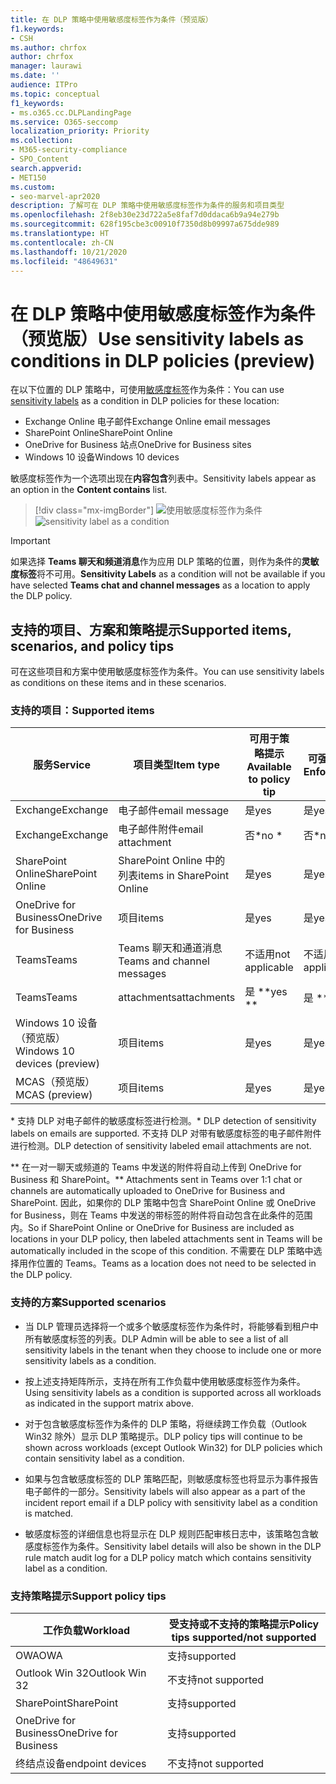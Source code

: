 ```yaml
---
title: 在 DLP 策略中使用敏感度标签作为条件（预览版）
f1.keywords:
- CSH
ms.author: chrfox
author: chrfox
manager: laurawi
ms.date: ''
audience: ITPro
ms.topic: conceptual
f1_keywords:
- ms.o365.cc.DLPLandingPage
ms.service: O365-seccomp
localization_priority: Priority
ms.collection:
- M365-security-compliance
- SPO_Content
search.appverid:
- MET150
ms.custom:
- seo-marvel-apr2020
description: 了解可在 DLP 策略中使用敏感度标签作为条件的服务和项目类型
ms.openlocfilehash: 2f8eb30e23d722a5e8faf7d0ddaca6b9a94e279b
ms.sourcegitcommit: 628f195cbe3c00910f7350d8b09997a675dde989
ms.translationtype: HT
ms.contentlocale: zh-CN
ms.lasthandoff: 10/21/2020
ms.locfileid: "48649631"
---
```

# <a name="use-sensitivity-labels-as-conditions-in-dlp-policies-preview"></a><span data-ttu-id="98d4b-103">在 DLP 策略中使用敏感度标签作为条件（预览版）</span><span class="sxs-lookup"><span data-stu-id="98d4b-103">Use sensitivity labels as conditions in DLP policies (preview)</span></span>

<span data-ttu-id="98d4b-104">在以下位置的 DLP 策略中，可使用[敏感度标签](sensitivity-labels.md)作为条件：</span><span class="sxs-lookup"><span data-stu-id="98d4b-104">You can use [sensitivity labels](sensitivity-labels.md) as a condition in DLP policies for these location:</span></span>

- <span data-ttu-id="98d4b-105">Exchange Online 电子邮件</span><span class="sxs-lookup"><span data-stu-id="98d4b-105">Exchange Online email messages</span></span>
- <span data-ttu-id="98d4b-106">SharePoint Online</span><span class="sxs-lookup"><span data-stu-id="98d4b-106">SharePoint Online</span></span>
- <span data-ttu-id="98d4b-107">OneDrive for Business 站点</span><span class="sxs-lookup"><span data-stu-id="98d4b-107">OneDrive for Business sites</span></span>
- <span data-ttu-id="98d4b-108">Windows 10 设备</span><span class="sxs-lookup"><span data-stu-id="98d4b-108">Windows 10 devices</span></span>

<span data-ttu-id="98d4b-109">敏感度标签作为一个选项出现在**内容包含**列表中。</span><span class="sxs-lookup"><span data-stu-id="98d4b-109">Sensitivity labels appear as an option in the **Content contains** list.</span></span>

> [!div class="mx-imgBorder"]
> <span data-ttu-id="98d4b-110">![使用敏感度标签作为条件](../media/dlp-sensitivity-label-as-a-condition.png)</span><span class="sxs-lookup"><span data-stu-id="98d4b-110">![sensitivity label as a condition](../media/dlp-sensitivity-label-as-a-condition.png)</span></span>

> [!IMPORTANT]
> <span data-ttu-id="98d4b-111">如果选择 **Teams 聊天和频道消息**作为应用 DLP 策略的位置，则作为条件的**灵敏度标签**将不可用。</span><span class="sxs-lookup"><span data-stu-id="98d4b-111">**Sensitivity Labels** as a condition will not be available if you have selected **Teams chat and channel messages** as a location to apply the DLP policy.</span></span>


## <a name="supported-items-scenarios-and-policy-tips"></a><span data-ttu-id="98d4b-112">支持的项目、方案和策略提示</span><span class="sxs-lookup"><span data-stu-id="98d4b-112">Supported items, scenarios, and policy tips</span></span>

<span data-ttu-id="98d4b-113">可在这些项目和方案中使用敏感度标签作为条件。</span><span class="sxs-lookup"><span data-stu-id="98d4b-113">You can use sensitivity labels as conditions on these items and in these scenarios.</span></span>

### <a name="supported-items"></a><span data-ttu-id="98d4b-114">支持的项目：</span><span class="sxs-lookup"><span data-stu-id="98d4b-114">Supported items</span></span>

|<span data-ttu-id="98d4b-115">服务</span><span class="sxs-lookup"><span data-stu-id="98d4b-115">Service</span></span>  |<span data-ttu-id="98d4b-116">项目类型</span><span class="sxs-lookup"><span data-stu-id="98d4b-116">Item type</span></span>  |<span data-ttu-id="98d4b-117">可用于策略提示</span><span class="sxs-lookup"><span data-stu-id="98d4b-117">Available to policy tip</span></span>  |<span data-ttu-id="98d4b-118">可强制实施</span><span class="sxs-lookup"><span data-stu-id="98d4b-118">Enforceable</span></span>  |
|---------|---------|---------|---------|
|<span data-ttu-id="98d4b-119">Exchange</span><span class="sxs-lookup"><span data-stu-id="98d4b-119">Exchange</span></span>    |<span data-ttu-id="98d4b-120">电子邮件</span><span class="sxs-lookup"><span data-stu-id="98d4b-120">email message</span></span>         |<span data-ttu-id="98d4b-121">是</span><span class="sxs-lookup"><span data-stu-id="98d4b-121">yes</span></span>         |<span data-ttu-id="98d4b-122">是</span><span class="sxs-lookup"><span data-stu-id="98d4b-122">yes</span></span>         |
|<span data-ttu-id="98d4b-123">Exchange</span><span class="sxs-lookup"><span data-stu-id="98d4b-123">Exchange</span></span>    |<span data-ttu-id="98d4b-124">电子邮件附件</span><span class="sxs-lookup"><span data-stu-id="98d4b-124">email attachment</span></span>         |<span data-ttu-id="98d4b-125">否\*</span><span class="sxs-lookup"><span data-stu-id="98d4b-125">no \*</span></span>         |<span data-ttu-id="98d4b-126">否\*</span><span class="sxs-lookup"><span data-stu-id="98d4b-126">no \*</span></span>         |
|<span data-ttu-id="98d4b-127">SharePoint Online</span><span class="sxs-lookup"><span data-stu-id="98d4b-127">SharePoint Online</span></span>     |<span data-ttu-id="98d4b-128">SharePoint Online 中的列表</span><span class="sxs-lookup"><span data-stu-id="98d4b-128">items in SharePoint Online</span></span>         |<span data-ttu-id="98d4b-129">是</span><span class="sxs-lookup"><span data-stu-id="98d4b-129">yes</span></span>         |<span data-ttu-id="98d4b-130">是</span><span class="sxs-lookup"><span data-stu-id="98d4b-130">yes</span></span>         |
|<span data-ttu-id="98d4b-131">OneDrive for Business</span><span class="sxs-lookup"><span data-stu-id="98d4b-131">OneDrive for Business</span></span>     |<span data-ttu-id="98d4b-132">项目</span><span class="sxs-lookup"><span data-stu-id="98d4b-132">items</span></span>         |<span data-ttu-id="98d4b-133">是</span><span class="sxs-lookup"><span data-stu-id="98d4b-133">yes</span></span>         |<span data-ttu-id="98d4b-134">是</span><span class="sxs-lookup"><span data-stu-id="98d4b-134">yes</span></span>         |
|<span data-ttu-id="98d4b-135">Teams</span><span class="sxs-lookup"><span data-stu-id="98d4b-135">Teams</span></span>     |<span data-ttu-id="98d4b-136">Teams 聊天和通道消息</span><span class="sxs-lookup"><span data-stu-id="98d4b-136">Teams and channel messages</span></span>         |<span data-ttu-id="98d4b-137">不适用</span><span class="sxs-lookup"><span data-stu-id="98d4b-137">not applicable</span></span>         |<span data-ttu-id="98d4b-138">不适用</span><span class="sxs-lookup"><span data-stu-id="98d4b-138">not applicable</span></span>         |
|<span data-ttu-id="98d4b-139">Teams</span><span class="sxs-lookup"><span data-stu-id="98d4b-139">Teams</span></span>     |<span data-ttu-id="98d4b-140">attachments</span><span class="sxs-lookup"><span data-stu-id="98d4b-140">attachments</span></span>         |<span data-ttu-id="98d4b-141">是 \*\*</span><span class="sxs-lookup"><span data-stu-id="98d4b-141">yes \*\*</span></span>         |<span data-ttu-id="98d4b-142">是 \*\*</span><span class="sxs-lookup"><span data-stu-id="98d4b-142">yes \*\*</span></span>         |
|<span data-ttu-id="98d4b-143">Windows 10 设备（预览版）</span><span class="sxs-lookup"><span data-stu-id="98d4b-143">Windows 10 devices (preview)</span></span>     |<span data-ttu-id="98d4b-144">项目</span><span class="sxs-lookup"><span data-stu-id="98d4b-144">items</span></span>         |<span data-ttu-id="98d4b-145">是</span><span class="sxs-lookup"><span data-stu-id="98d4b-145">yes</span></span>         |<span data-ttu-id="98d4b-146">是</span><span class="sxs-lookup"><span data-stu-id="98d4b-146">yes</span></span>         |
|<span data-ttu-id="98d4b-147">MCAS（预览版）</span><span class="sxs-lookup"><span data-stu-id="98d4b-147">MCAS (preview)</span></span> |<span data-ttu-id="98d4b-148">项目</span><span class="sxs-lookup"><span data-stu-id="98d4b-148">items</span></span>         |<span data-ttu-id="98d4b-149">是</span><span class="sxs-lookup"><span data-stu-id="98d4b-149">yes</span></span>         |<span data-ttu-id="98d4b-150">是</span><span class="sxs-lookup"><span data-stu-id="98d4b-150">yes</span></span>         |

<span data-ttu-id="98d4b-151">\* 支持 DLP 对电子邮件的敏感度标签进行检测。</span><span class="sxs-lookup"><span data-stu-id="98d4b-151">\* DLP detection of sensitivity labels on emails are supported.</span></span> <span data-ttu-id="98d4b-152">不支持 DLP 对带有敏感度标签的电子邮件附件进行检测。</span><span class="sxs-lookup"><span data-stu-id="98d4b-152">DLP detection of sensitivity labeled email attachments are not.</span></span>

<span data-ttu-id="98d4b-153">\*\* 在一对一聊天或频道的 Teams 中发送的附件将自动上传到 OneDrive for Business 和 SharePoint。</span><span class="sxs-lookup"><span data-stu-id="98d4b-153">\*\* Attachments sent in Teams over 1:1 chat or channels are automatically uploaded to OneDrive for Business and SharePoint.</span></span> <span data-ttu-id="98d4b-154">因此，如果你的 DLP 策略中包含 SharePoint Online 或 OneDrive for Business，则在 Teams 中发送的带标签的附件将自动包含在此条件的范围内。</span><span class="sxs-lookup"><span data-stu-id="98d4b-154">So if SharePoint Online or OneDrive for Business are included as locations in your DLP policy, then labeled attachments sent in Teams will be automatically included in the scope of this condition.</span></span> <span data-ttu-id="98d4b-155">不需要在 DLP 策略中选择用作位置的 Teams。</span><span class="sxs-lookup"><span data-stu-id="98d4b-155">Teams as a location does not need to be selected in the DLP policy.</span></span>

### <a name="supported-scenarios"></a><span data-ttu-id="98d4b-156">支持的方案</span><span class="sxs-lookup"><span data-stu-id="98d4b-156">Supported scenarios</span></span>

- <span data-ttu-id="98d4b-157">当 DLP 管理员选择将一个或多个敏感度标签作为条件时，将能够看到租户中所有敏感度标签的列表。</span><span class="sxs-lookup"><span data-stu-id="98d4b-157">DLP Admin will be able to see a list of all sensitivity labels in the tenant when they choose to include one or more sensitivity labels as a condition.</span></span>

- <span data-ttu-id="98d4b-158">按上述支持矩阵所示，支持在所有工作负载中使用敏感度标签作为条件。</span><span class="sxs-lookup"><span data-stu-id="98d4b-158">Using sensitivity labels as a condition is supported across all workloads as indicated in the support matrix above.</span></span>

- <span data-ttu-id="98d4b-159">对于包含敏感度标签作为条件的 DLP 策略，将继续跨工作负载（Outlook Win32 除外）显示 DLP 策略提示。</span><span class="sxs-lookup"><span data-stu-id="98d4b-159">DLP policy tips will continue to be shown across workloads (except Outlook Win32) for DLP policies which contain sensitivity label as a condition.</span></span>

- <span data-ttu-id="98d4b-160">如果与包含敏感度标签的 DLP 策略匹配，则敏感度标签也将显示为事件报告电子邮件的一部分。</span><span class="sxs-lookup"><span data-stu-id="98d4b-160">Sensitivity labels will also appear as a part of the incident report email if a DLP policy with sensitivity label as a condition is matched.</span></span>

- <span data-ttu-id="98d4b-161">敏感度标签的详细信息也将显示在 DLP 规则匹配审核日志中，该策略包含敏感度标签作为条件。</span><span class="sxs-lookup"><span data-stu-id="98d4b-161">Sensitivity label details will also be shown in the DLP rule match audit log for a DLP policy match which contains sensitivity label as a condition.</span></span>


### <a name="support-policy-tips"></a><span data-ttu-id="98d4b-162">支持策略提示</span><span class="sxs-lookup"><span data-stu-id="98d4b-162">Support policy tips</span></span>


|<span data-ttu-id="98d4b-163">工作负载</span><span class="sxs-lookup"><span data-stu-id="98d4b-163">Workload</span></span>  |<span data-ttu-id="98d4b-164">受支持或不支持的策略提示</span><span class="sxs-lookup"><span data-stu-id="98d4b-164">Policy tips supported/not supported</span></span>  |
|---------|---------|
|<span data-ttu-id="98d4b-165">OWA</span><span class="sxs-lookup"><span data-stu-id="98d4b-165">OWA</span></span> |    <span data-ttu-id="98d4b-166">支持</span><span class="sxs-lookup"><span data-stu-id="98d4b-166">supported</span></span>     |
|<span data-ttu-id="98d4b-167">Outlook Win 32</span><span class="sxs-lookup"><span data-stu-id="98d4b-167">Outlook Win 32</span></span>    |  <span data-ttu-id="98d4b-168">不支持</span><span class="sxs-lookup"><span data-stu-id="98d4b-168">not supported</span></span>       |
|<span data-ttu-id="98d4b-169">SharePoint</span><span class="sxs-lookup"><span data-stu-id="98d4b-169">SharePoint</span></span>   |   <span data-ttu-id="98d4b-170">支持</span><span class="sxs-lookup"><span data-stu-id="98d4b-170">supported</span></span>      |
|<span data-ttu-id="98d4b-171">OneDrive for Business</span><span class="sxs-lookup"><span data-stu-id="98d4b-171">OneDrive for Business</span></span>    |    <span data-ttu-id="98d4b-172">支持</span><span class="sxs-lookup"><span data-stu-id="98d4b-172">supported</span></span>     |
|<span data-ttu-id="98d4b-173">终结点设备</span><span class="sxs-lookup"><span data-stu-id="98d4b-173">endpoint devices</span></span>   |  <span data-ttu-id="98d4b-174">不支持</span><span class="sxs-lookup"><span data-stu-id="98d4b-174">not supported</span></span>       |
